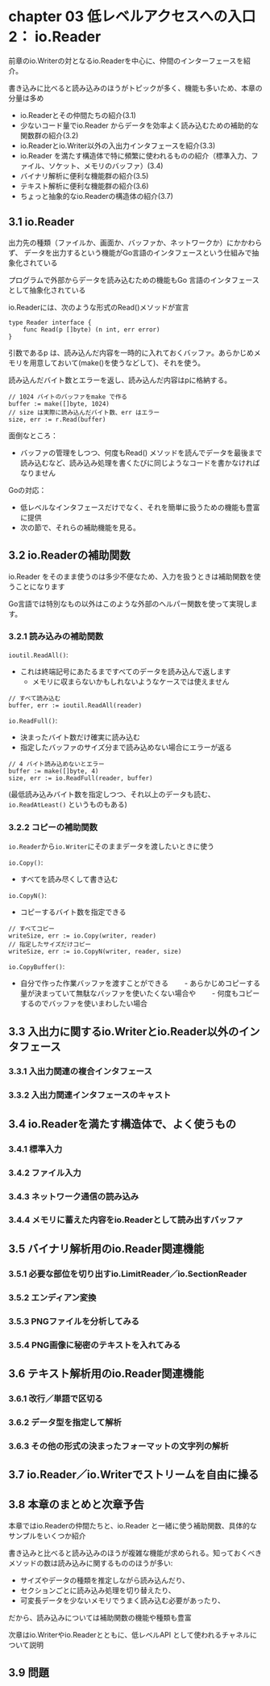 # chapter 03 低レベルアクセスへの入口2： io.Reader

前章のio.Writerの対となるio.Readerを中心に、仲間のインターフェースを紹介。

書き込みに比べると読み込みのほうがトピックが多く、機能も多いため、本章の分量は多め

- io.Readerとその仲間たちの紹介(3.1)
- 少ないコード量でio.Reader からデータを効率よく読み込むための補助的な関数群の紹介(3.2)
- io.Readerとio.Writer以外の入出力インタフェースを紹介(3.3)
- io.Reader を満たす構造体で特に頻繁に使われるものの紹介（標準入力、ファイル、ソケット、メモリのバッファ）(3.4)
- バイナリ解析に便利な機能群の紹介(3.5)
- テキスト解析に便利な機能群の紹介(3.6)
- ちょっと抽象的なio.Readerの構造体の紹介(3.7)

## 3.1 io.Reader

出力先の種類（ファイルか、画面か、バッファか、ネットワークか）にかかわらず、
データを出力するという機能がGo言語のインタフェースという仕組みで抽象化されている

プログラムで外部からデータを読み込むための機能もGo 言語のインタフェースとして抽象化されている

io.Readerには、次のような形式のRead()メソッドが宣言

```
type Reader interface {
    func Read(p []byte) (n int, err error)
}
```

引数であるp は、読み込んだ内容を一時的に入れておくバッファ。あらかじめメモリを用意しておいて(make()を使うなどして)、それを使う。

読み込んだバイト数とエラーを返し、読み込んだ内容はpに格納する。

```
// 1024 バイトのバッファをmake で作る
buffer := make([]byte, 1024)
// size は実際に読み込んだバイト数、err はエラー
size, err := r.Read(buffer)
```

面倒なところ：
- バッファの管理をしつつ、何度もRead() メソッドを読んでデータを最後まで読み込むなど、読み込み処理を書くたびに同じようなコードを書かなければなりません

Goの対応：
- 低レベルなインタフェースだけでなく、それを簡単に扱うための機能も豊富に提供
- 次の節で、それらの補助機能を見る。

## 3.2 io.Readerの補助関数

io.Reader をそのまま使うのは多少不便なため、入力を扱うときは補助関数を使うことになります

Go言語では特別なもの以外はこのような外部のヘルパー関数を使って実現します。

### 3.2.1 読み込みの補助関数

`ioutil.ReadAll()`:

- これは終端記号にあたるまですべてのデータを読み込んで返します
  - メモリに収まらないかもしれないようなケースでは使えません
  
```
// すべて読み込む
buffer, err := ioutil.ReadAll(reader)
```

`io.ReadFull()`:

- 決まったバイト数だけ確実に読み込む
- 指定したバッファのサイズ分まで読み込めない場合にエラーが返る

```
// 4 バイト読み込めないとエラー
buffer := make([]byte, 4)
size, err := io.ReadFull(reader, buffer)
```

(最低読み込みバイト数を指定しつつ、それ以上のデータも読む、`io.ReadAtLeast()` というものもある)

### 3.2.2 コピーの補助関数

`io.Reader`から`io.Writer`にそのままデータを渡したいときに使う

`io.Copy()`:

- すべてを読み尽くして書き込む

`io.CopyN()`:

- コピーするバイト数を指定できる

```
// すべてコピー
writeSize, err := io.Copy(writer, reader)
// 指定したサイズだけコピー
writeSize, err := io.CopyN(writer, reader, size)
```

`io.CopyBuffer()`:
- 自分で作った作業バッファを渡すことができる
　　- あらかじめコピーする量が決まっていて無駄なバッファを使いたくない場合や
　　- 何度もコピーするのでバッファを使いまわしたい場合

## 3.3 入出力に関するio.Writerとio.Reader以外のインタフェース

### 3.3.1 入出力関連の複合インタフェース

### 3.3.2 入出力関連インタフェースのキャスト

## 3.4 io.Readerを満たす構造体で、よく使うもの

### 3.4.1 標準入力

### 3.4.2 ファイル入力

### 3.4.3 ネットワーク通信の読み込み

### 3.4.4 メモリに蓄えた内容をio.Readerとして読み出すバッファ

## 3.5 バイナリ解析用のio.Reader関連機能

### 3.5.1 必要な部位を切り出すio.LimitReader／io.SectionReader

### 3.5.2 エンディアン変換

### 3.5.3 PNGファイルを分析してみる

### 3.5.4 PNG画像に秘密のテキストを入れてみる

## 3.6 テキスト解析用のio.Reader関連機能

### 3.6.1 改行／単語で区切る

### 3.6.2 データ型を指定して解析

### 3.6.3 その他の形式の決まったフォーマットの文字列の解析

## 3.7 io.Reader／io.Writerでストリームを自由に操る

## 3.8 本章のまとめと次章予告

本章ではio.Readerの仲間たちと、io.Reader と一緒に使う補助関数、具体的なサンプルをいくつか紹介

書き込みと比べると読み込みのほうが複雑な機能が求められる。知っておくべきメソッドの数は読み込みに関するもののほうが多い:

- サイズやデータの種類を推定しながら読み込んだり、
- セクションごとに読み込み処理を切り替えたり、
- 可変長データを少ないメモリでうまく読み込む必要があったり、

だから、読み込みについては補助関数の機能や種類も豊富

次章はio.Writerやio.Readerとともに、低レベルAPI として使われるチャネルについて説明

## 3.9 問題
